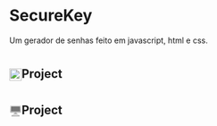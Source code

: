 # SecureKey
Um gerador de senhas feito em javascript, html e css.

#
## <img src="to_readme\config_emoji.png" width="22" height="22" align="center" ></img>Project 

#

<h2><img src="imgs_readme/desktop.png" width="22" height="22" align="center"></img>Project</h2>

#
